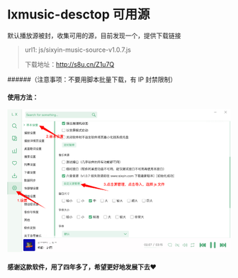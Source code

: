 # lxmusic-desctop 可用源

默认播放源被封，收集可用的源，目前发现一个，提供下载链接

> url1: js/sixyin-music-source-v1.0.7.js
> 
> 下载地址：http://s8u.cn/Z1u7Q

######（注意事项：不要用脚本批量下载，有 IP 封禁限制）


#### 使用方法：
![img.png](static/img.png)

#### 感谢这款软件，用了四年多了，希望更好地发展下去❤️